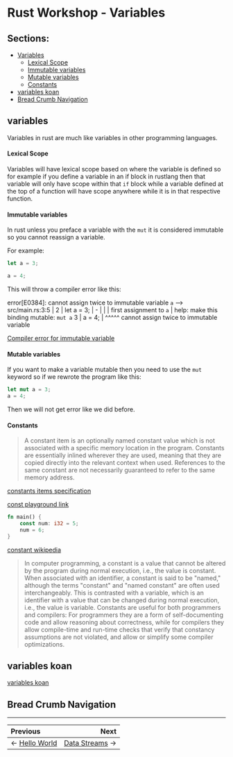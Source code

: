 # Rust Workshop - Variables

## Sections:

* [Variables](#variables)
    * [Lexical Scope](#lexical-scope)
    * [Immutable variables](#mutable-variables)
    * [Mutable variables](#mutable-variables)
    * [Constants](#constants)
* [variables koan](#variables-koan)
* [Bread Crumb Navigation](#bread-crumb-navigation)

## variables 

Variables in rust are much like variables in other programming languages.

#### Lexical Scope

Variables will have lexical scope based on where the variable is defined so for example if you define a variable in an if block in rustlang then that variable will only have scope within that `if` block while a variable defined at the top of a function will have scope anywhere while it is in that respective function.

#### Immutable variables 

In rust unless you preface a variable with the `mut` it is considered immutable so you cannot reassign a variable.

For example:

```rust
let a = 3;

a = 4;
```

This will throw a compiler error like this:

error[E0384]: cannot assign twice to immutable variable `a`
 --> src/main.rs:3:5
  |
2 |     let a = 3;
  |         -
  |         |
  |         first assignment to `a`
  |         help: make this binding mutable: `mut a`
3 |     a = 4;
  |     ^^^^^ cannot assign twice to immutable variable

[Compiler error for immutable variable](https://play.rust-lang.org/?version=stable&mode=debug&edition=2018&gist=3c14f565c306ce93eb86876c1b1e31e5)

#### Mutable variables

If you want to make a variable mutable then you need to use the `mut` keyword so if we rewrote the program like this:

```rust
let mut a = 3;
a = 4;
```

Then we will not get error like we did before.

#### Constants

> A constant item is an optionally named constant value which is not associated with a specific memory location in the program. Constants are essentially inlined wherever they are used, meaning that they are copied directly into the relevant context when used. References to the same constant are not necessarily guaranteed to refer to the same memory address.

[constants items specification](https://doc.rust-lang.org/reference/items/constant-items.html)

[const playground link](https://play.rust-lang.org/?version=stable&mode=debug&edition=2018&gist=40b213461f7448931e9ec9429b651993)

```rust
fn main() {
    const num: i32 = 5;
    num = 6;
}
```

[constant wikipedia](https://en.wikipedia.org/wiki/Constant_%28computer_programming%29)

> In computer programming, a constant is a value that cannot be altered by the program during normal execution, i.e., the value is constant. When associated with an identifier, a constant is said to be "named," although the terms "constant" and "named constant" are often used interchangeably. This is contrasted with a variable, which is an identifier with a value that can be changed during normal execution, i.e., the value is variable. Constants are useful for both programmers and compilers: For programmers they are a form of self-documenting code and allow reasoning about correctness, while for compilers they allow compile-time and run-time checks that verify that constancy assumptions are not violated, and allow or simplify some compiler optimizations.

## variables koan

[variables koan](../koans/src/variables.rs)

## Bread Crumb Navigation
_________________________

Previous | Next
:------- | ---:
← [Hello World](./hello_world.md) | [Data Streams](./stdin-stdout-stderr.md) →
